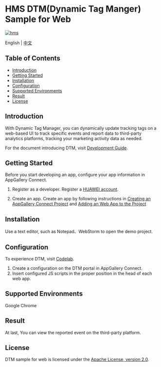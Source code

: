 # HMS DTM(Dynamic Tag Manger) Sample for Web

[![hms](https://img.shields.io/badge/hms-analytics-brightgreen)](https://developer.huawei.com/consumer/en/doc/development/HMS-References/3021004) 

English | [中文](https://github.com/HMS-Core/hms-dtm-demo-web/blob/master/README_ZH.md)

## Table of Contents

 * [Introduction](#introduction)
 * [Getting Started](#getting-started)
 * [Installation](#installation)
 * [Configuration ](#configuration)
 * [Supported Environments](#supported-environments)
 * [Result](#result)
 * [License](#license)

## Introduction
With Dynamic Tag Manager, you can dynamically update tracking tags on a web-based UI to track specific events and report data to third-party analytics platforms, tracking your marketing activity data as needed.

For the document introducing DTM, visit [Development Guide](https://developer.huawei.com/consumer/en/doc/development/HMSCore-Guides/introduction-0000001050043907).

## Getting Started
Before you start developing an app, configure your app information in AppGallery Connect.
1. Register as a developer.
Register a [HUAWEI account](https://developer.huawei.com/consumer/en/doc/20300).

2. Create an app.
Create an app by following instructions in [Creating an AppGallery Connect Project](https://developer.huawei.com/consumer/en/doc/development/AppGallery-connect-Guides/agc-get-started-web#h1-1594605371607) and [Adding an Web App to the Project](https://developer.huawei.com/consumer/en/doc/development/AppGallery-connect-Guides/agc-get-started-web#h1-1594605413814)

## Installation
Use a text editor, such as Notepad、WebStorm to open the demo project.

## Configuration
To experience DTM, visit [Codelab](https://developer.huawei.com/consumer/en/codelab/HMSDTMKit-Web/index.html#0).

1. Create a configuration on the DTM portal in AppGallery Connect.
2. Insert configured JS scripts in the proper position in the head of each web app.

## Supported Environments
Google Chrome

## Result
At last, You can view the reported event on the third-party platform.

## License
DTM sample for web is licensed under the [Apache License, version 2.0](http://www.apache.org/licenses/LICENSE-2.0).
